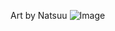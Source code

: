 Art by Natsuu
![Image](https://github.com/user-attachments/assets/e99afb6a-6a37-4b2e-8f55-79ba17088a73)
